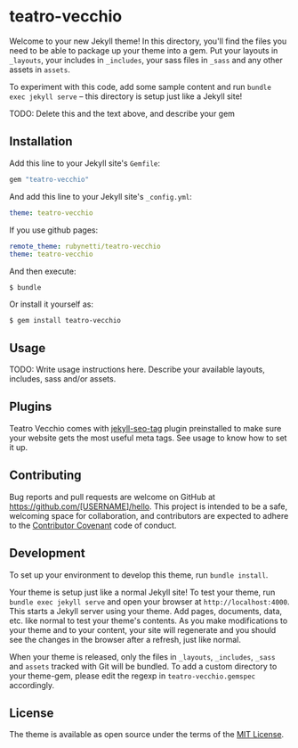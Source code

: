 # teatro-vecchio

Welcome to your new Jekyll theme! In this directory, you'll find the files you need to be able to package up your theme into a gem. Put your layouts in `_layouts`, your includes in `_includes`, your sass files in `_sass` and any other assets in `assets`.

To experiment with this code, add some sample content and run `bundle exec jekyll serve` – this directory is setup just like a Jekyll site!

TODO: Delete this and the text above, and describe your gem


## Installation

Add this line to your Jekyll site's `Gemfile`:

```ruby
gem "teatro-vecchio"
```

And add this line to your Jekyll site's `_config.yml`:

```yaml
theme: teatro-vecchio
```

If you use github pages:

```yaml
remote_theme: rubynetti/teatro-vecchio
theme: teatro-vecchio
```

And then execute:

    $ bundle

Or install it yourself as:

    $ gem install teatro-vecchio

## Usage

TODO: Write usage instructions here. Describe your available layouts, includes, sass and/or assets.

## Plugins

Teatro Vecchio comes with [jekyll-seo-tag](https://github.com/jekyll/jekyll-seo-tag) plugin preinstalled to make sure your website gets the most useful meta tags. See usage to know how to set it up.

## Contributing

Bug reports and pull requests are welcome on GitHub at https://github.com/[USERNAME]/hello. This project is intended to be a safe, welcoming space for collaboration, and contributors are expected to adhere to the [Contributor Covenant](http://contributor-covenant.org) code of conduct.

## Development

To set up your environment to develop this theme, run `bundle install`.

Your theme is setup just like a normal Jekyll site! To test your theme, run `bundle exec jekyll serve` and open your browser at `http://localhost:4000`. This starts a Jekyll server using your theme. Add pages, documents, data, etc. like normal to test your theme's contents. As you make modifications to your theme and to your content, your site will regenerate and you should see the changes in the browser after a refresh, just like normal.

When your theme is released, only the files in `_layouts`, `_includes`, `_sass` and `assets` tracked with Git will be bundled.
To add a custom directory to your theme-gem, please edit the regexp in `teatro-vecchio.gemspec` accordingly.

## License

The theme is available as open source under the terms of the [MIT License](https://opensource.org/licenses/MIT).
